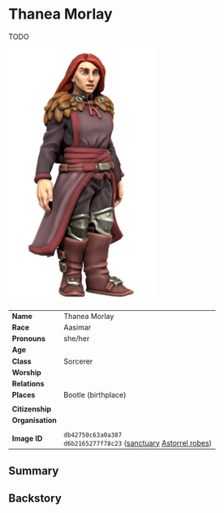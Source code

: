 # Thanea Morlay

TODO

<img src="https://raw.githubusercontent.com/jesskelsall/astarus-images/main/people/portraits/db42750c63a0a387.png" height="500" />

|||
| --- | --- |
| **Name** | Thanea Morlay | character.3
| **Race** | Aasimar |
| **Pronouns** | she/her |
| **Age** | |
| **Class** | Sorcerer |
| **Worship** | |
| **Relations** | |
| **Places** | Bootle (birthplace) |
|||
| **Citizenship** | |
| **Organisation** | |
|||
| **Image ID** | `db42750c63a0a387`<br />`d6b2165277f78c23` ([sanctuary](../organisations/astorrel/sanctuary.md) [Astorrel robes](../organisations/astorrel/uniforms/astorrel-robes.md)) |

## Summary

## Backstory
